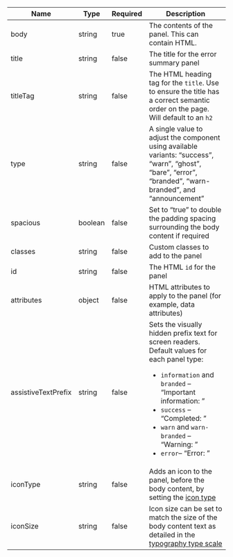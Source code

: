 | Name                | Type    | Required | Description                                                                                                                                                                                                                                                                    |
| ------------------- | ------- | -------- | ------------------------------------------------------------------------------------------------------------------------------------------------------------------------------------------------------------------------------------------------------------------------------ |
| body                | string  | true     | The contents of the panel. This can contain HTML.                                                                                                                                                                                                                              |
| title               | string  | false    | The title for the error summary panel                                                                                                                                                                                                                                          |
| titleTag            | string  | false    | The HTML heading tag for the `title`. Use to ensure the title has a correct semantic order on the page. Will default to an `h2`                                                                                                                                                |
| type                | string  | false    | A single value to adjust the component using available variants: “success”, “warn”, “ghost”, “bare”, “error”, “branded”, “warn-branded”, and “announcement”                                                                                                                    |
| spacious            | boolean | false    | Set to “true” to double the padding spacing surrounding the body content if required                                                                                                                                                                                           |
| classes             | string  | false    | Custom classes to add to the panel                                                                                                                                                                                                                                             |
| id                  | string  | false    | The HTML `id` for the panel                                                                                                                                                                                                                                                    |
| attributes          | object  | false    | HTML attributes to apply to the panel (for example, data attributes)                                                                                                                                                                                                           |
| assistiveTextPrefix | string  | false    | Sets the visually hidden prefix text for screen readers. Default values for each panel type: <ul><li>`information` and `branded` – “Important information: ”</li><li>`success` – “Completed: ”</li><li>`warn` and `warn-branded` – “Warning: ”</li><li>`error`– “Error: ”</li> |
| iconType            | string  | false    | Adds an icon to the panel, before the body content, by setting the [icon type](/foundations/icons#icon-type)                                                                                                                                                                   |
| iconSize            | string  | false    | Icon size can be set to match the size of the body content text as detailed in the [typography type scale](/foundations/typography/#type-scale)                                                                                                                                |
